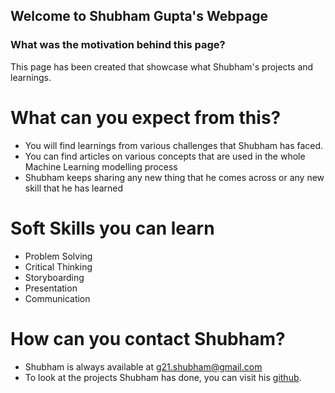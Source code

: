 ## Welcome to Shubham Gupta's Webpage

### What was the motivation behind this page?

This page has been created that showcase what Shubham's projects and learnings.

# What can you expect from this?

- You will find learnings from various challenges that Shubham has faced.
- You can find articles on various concepts that are used in the whole Machine Learning modelling process
- Shubham keeps sharing any new thing that he comes across or any new skill that he has learned

# Soft Skills you can learn

- Problem Solving
- Critical Thinking
- Storyboarding
- Presentation
- Communication

# How can you contact Shubham?

- Shubham is always available at g21.shubham@gmail.com
- To look at the projects Shubham has done, you can visit his [github](https://github.com/g21shubham).
